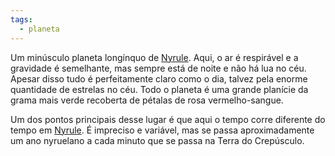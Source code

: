 ```yaml
---
tags:
  - planeta
---
```

Um minúsculo planeta longínquo de [Nyrule](../Nyrule.md). Aqui, o ar é respirável e a gravidade é semelhante, mas sempre está de noite e não há lua no céu. Apesar disso tudo é perfeitamente claro como o dia, talvez pela enorme quantidade de estrelas no céu. Todo o planeta é uma grande planície da grama mais verde recoberta de pétalas de rosa vermelho-sangue.

Um dos pontos principais desse lugar é que aqui o tempo corre diferente do tempo em [Nyrule](../Nyrule.md). É impreciso e variável, mas se passa aproximadamente um ano nyruelano a cada minuto que se passa na Terra do Crepúsculo.
